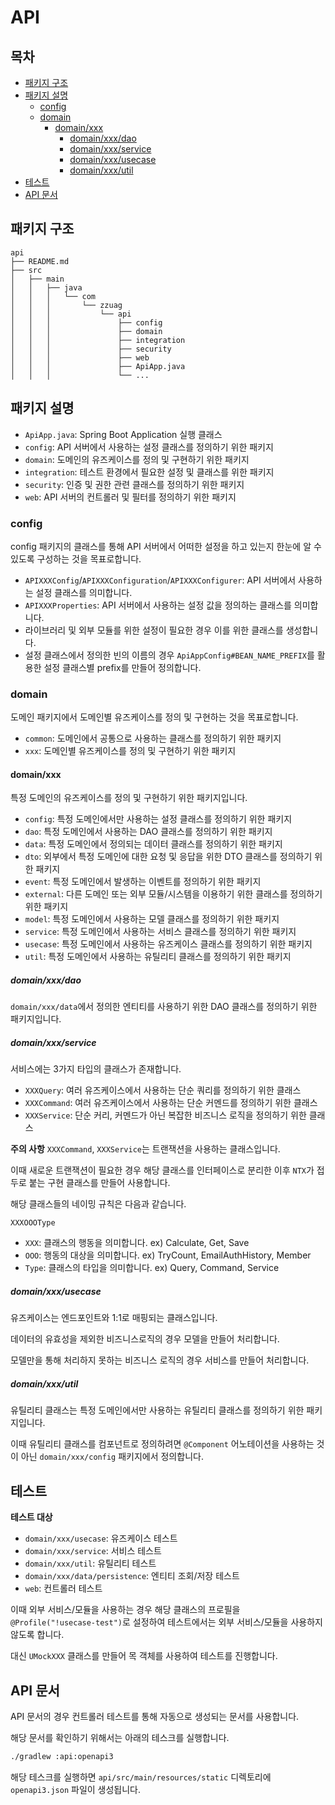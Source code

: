 # API

## 목차

- [패키지 구조](#패키지-구조)
- [패키지 설명](#패키지-설명)
    - [config](#config)
    - [domain](#domain)
        - [domain/xxx](#domainxxx)
            - [domain/xxx/dao](#domainxxxdao)
            - [domain/xxx/service](#domainxxxservice)
            - [domain/xxx/usecase](#domainxxxusecase)
            - [domain/xxx/util](#domainxxxutil)
- [테스트](#테스트)
- [API 문서](#api-문서)

## 패키지 구조

```
api
├── README.md
├── src
│   ├── main
│   │   ├── java
│   │   │   └── com
│   │   │       └── zzuag
│   │   │           └── api
│   │   │               ├── config
│   │   │               ├── domain
│   │   │               ├── integration
│   │   │               ├── security
│   │   │               ├── web
│   │   │               ├── ApiApp.java
│   │   │               └── ...
```

## 패키지 설명

- `ApiApp.java`: Spring Boot Application 실행 클래스
- `config`: API 서버에서 사용하는 설정 클래스를 정의하기 위한 패키지
- `domain`: 도메인의 유즈케이스를 정의 및 구현하기 위한 패키지
- `integration`: 테스트 환경에서 필요한 설정 및 클래스를 위한 패키지
- `security`: 인증 및 권한 관련 클래스를 정의하기 위한 패키지
- `web`: API 서버의 컨트롤러 및 필터를 정의하기 위한 패키지

### config

config 패키지의 클래스를 통해 API 서버에서 어떠한 설정을 하고 있는지 한눈에 알 수 있도록 구성하는 것을 목표로합니다.

- `APIXXXConfig`/`APIXXXConfiguration`/`APIXXXConfigurer`: API 서버에서 사용하는 설정 클래스를 의미합니다.
- `APIXXXProperties`: API 서버에서 사용하는 설정 값을 정의하는 클래스를 의미합니다.
- 라이브러리 및 외부 모듈를 위한 설정이 필요한 경우 이를 위한 클래스를 생성합니다.
- 설정 클래스에서 정의한 빈의 이름의 경우 `ApiAppConfig#BEAN_NAME_PREFIX`를 활용한 설정 클래스별 prefix를 만들어 정의합니다.

### domain

도메인 패키지에서 도메인별 유즈케이스를 정의 및 구현하는 것을 목표로합니다.

- `common`: 도메인에서 공통으로 사용하는 클래스를 정의하기 위한 패키지
- `xxx`: 도메인별 유즈케이스를 정의 및 구현하기 위한 패키지

#### domain/xxx

특정 도메인의 유즈케이스를 정의 및 구현하기 위한 패키지입니다.

- `config`: 특정 도메인에서만 사용하는 설정 클래스를 정의하기 위한 패키지
- `dao`: 특정 도메인에서 사용하는 DAO 클래스를 정의하기 위한 패키지
- `data`: 특정 도메인에서 정의되는 데이터 클래스를 정의하기 위한 패키지
- `dto`: 외부에서 특정 도메인에 대한 요청 및 응답을 위한 DTO 클래스를 정의하기 위한 패키지
- `event`: 특정 도메인에서 발생하는 이벤트를 정의하기 위한 패키지
- `external`: 다른 도메인 또는 외부 모듈/시스템을 이용하기 위한 클래스를 정의하기 위한 패키지
- `model`: 특정 도메인에서 사용하는 모델 클래스를 정의하기 위한 패키지
- `service`: 특정 도메인에서 사용하는 서비스 클래스를 정의하기 위한 패키지
- `usecase`: 특정 도메인에서 사용하는 유즈케이스 클래스를 정의하기 위한 패키지
- `util`: 특정 도메인에서 사용하는 유틸리티 클래스를 정의하기 위한 패키지

##### domain/xxx/dao

`domain/xxx/data`에서 정의한 엔티티를 사용하기 위한 DAO 클래스를 정의하기 위한 패키지입니다.

##### domain/xxx/service

서비스에는 3가지 타입의 클래스가 존재합니다.

- `XXXQuery`: 여러 유즈케이스에서 사용하는 단순 쿼리를 정의하기 위한 클래스
- `XXXCommand`: 여러 유즈케이스에서 사용하는 단순 커멘드를 정의하기 위한 클래스
- `XXXService`: 단순 커리, 커멘드가 아닌 복잡한 비즈니스 로직을 정의하기 위한 클래스

**주의 사항**
`XXXCommand`, `XXXService`는 트랜잭션을 사용하는 클래스입니다.

이때 새로운 트랜잭션이 필요한 경우 해당 클래스를 인터페이스로 분리한 이후 `NTX`가 접두로 붙는 구현 클래스를 만들어 사용합니다.

해당 클래스들의 네이밍 규칙은 다음과 같습니다.

`XXXOOOType`

- `XXX`: 클래스의 행동을 의미합니다. ex) Calculate, Get, Save
- `OOO`: 행동의 대상을 의미합니다. ex) TryCount, EmailAuthHistory, Member
- `Type`: 클래스의 타입을 의미합니다. ex) Query, Command, Service

##### domain/xxx/usecase

유즈케이스는 엔드포인트와 1:1로 매핑되는 클래스입니다.

데이터의 유효성을 제외한 비즈니스로직의 경우 모델을 만들어 처리합니다.

모델만을 통해 처리하지 못하는 비즈니스 로직의 경우 서비스를 만들어 처리합니다.

##### domain/xxx/util

유틸리티 클래스는 특정 도메인에서만 사용하는 유틸리티 클래스를 정의하기 위한 패키지입니다.

이때 유틸리티 클래스를 컴포넌트로 정의하려면 `@Component` 어노테이션을 사용하는 것이 아닌 `domain/xxx/config` 패키지에서 정의합니다.

## 테스트

**테스트 대상**

- `domain/xxx/usecase`: 유즈케이스 테스트
- `domain/xxx/service`: 서비스 테스트
- `domain/xxx/util`: 유틸리티 테스트
- `domain/xxx/data/persistence`: 엔티티 조회/저장 테스트
- `web`: 컨트롤러 테스트

이때 외부 서비스/모듈을 사용하는 경우 해당 클래스의 프로필을 `@Profile("!usecase-test")`로 설정하여 테스트에서는 외부 서비스/모듈을 사용하지 않도록 합니다.

대신 `UMockXXX` 클래스를 만들어 목 객체를 사용하여 테스트를 진행합니다.

## API 문서

API 문서의 경우 컨트롤러 테스트를 통해 자동으로 생성되는 문서를 사용합니다.

해당 문서를 확인하기 위해서는 아래의 테스크를 실행합니다.

```bash
./gradlew :api:openapi3
```

해당 테스크를 실행하면 `api/src/main/resources/static` 디렉토리에 `openapi3.json` 파일이 생성됩니다.
